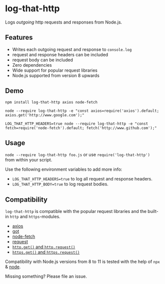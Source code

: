# log-that-http

Logs _outgoing_ http requests and responses from Node.js.

## Features

- Writes each outgoing request and response to `console.log`
- request and response headers can be included
- request body can be included
- Zero dependencies
- Wide support for popular request libraries
- Node.js supported from version 8 upwards

## Demo

```
npm install log-that-http axios node-fetch

node --require log-that-http -e "const axios=require('axios').default; axios.get('http://www.google.com');"

LOG_THAT_HTTP_HEADERS=true node --require log-that-http -e "const fetch=require('node-fetch').default; fetch('http://www.github.com');"
```

## Usage

`node --require log-that-http foo.js` or use `require('log-that-http')` from within your script.

Use the following environment variables to add more info:

- `LOG_THAT_HTTP_HEADERS=true` to log all request and response headers.
- `LOG_THAT_HTTP_BODY=true` to log request bodies.

## Compatibility

`log-that-http` is compatible with the popular request libraries and the built-in `http` and `https`-modules.

- [axios](https://www.npmjs.com/package/axios)
- [got](https://www.npmjs.com/package/got)
- [node-fetch](https://www.npmjs.com/package/node-fetch)
- [request](https://www.npmjs.com/package/request)
- [`http.get()` and `http.request()`](https://nodejs.org/api/http.html)
- [`https.get()` and `https.request()`](https://nodejs.org/api/https.html)

Compatibility with Node.js versions from 8 to 11 is tested with the help of `npx` & [node](https://www.npmjs.com/package/node).

Missing something? Please file an issue.
